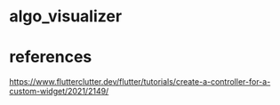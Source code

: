 # algo_visualizer


# references
https://www.flutterclutter.dev/flutter/tutorials/create-a-controller-for-a-custom-widget/2021/2149/